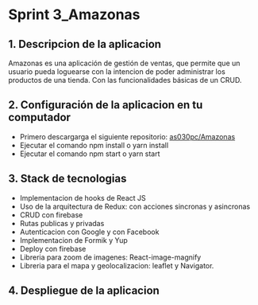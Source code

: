 # Sprint 3_Amazonas

## 1. Descripcion de la aplicacion
Amazonas es una aplicación de gestión de ventas, que permite que un usuario pueda loguearse con la intencion de poder administrar los productos de una tienda. Con las funcionalidades básicas de un CRUD.

## 2. Configuración de la aplicacion en tu computador
  - Primero descargarga el siguiente repositorio: [as030pc/Amazonas](https://github.com/as030pc/Sprint3-Amazonas)
  - Ejecutar el comando npm install o yarn install
  - Ejecutar el comando npm start o yarn start

## 3. Stack de tecnologias
- Implementacion de hooks de React JS
- Uso de la arquitectura de Redux: con acciones sincronas y asincronas
- CRUD con firebase
- Rutas publicas y privadas
- Autenticacion con Google y con Facebook
- Implementacion de Formik y Yup
- Deploy con firebase
- Libreria para zoom de imagenes: React-image-magnify
- Libreria para el mapa y geolocalizacion: leaflet y Navigator.



## 4. Despliegue de la aplicacion
[Link para el despliegue con Netlify]: (https://vibrant-nightingale-fca1b9.netlify.app)
[Link de despliegue con Firebase]:(https://sprint3-as.firebaseapp.com/#/login)
